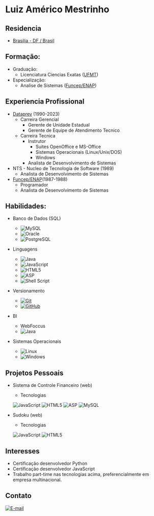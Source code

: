# Luiz Américo Mestrinho

## Residencia
- [Brasilia - DF / Brasil](https://www.google.com.br/maps/place/Bras%C3%ADlia+-+DF/@-15.7749966,-48.1267838,10z/data=!3m1!4b1!4m6!3m5!1s0x935a3d18e45b91a3:0x24e8d3620bd85d7f!8m2!3d-15.7975174!4d-47.8918881!16s%2Fg%2F1ypvssh2c?entry=ttu)

## Formação:
- Graduação:
  - Licenciatura Ciencias Exatas ([UFMT](https://www.ufmt.br/ufmt/site))
- Especialização:
  - Analise de Sistemas ([Funcep/ENAP](https://www.enap.gov.br/pt/cursos))

## Experiencia Profissional
- [Dataprev](https://www.dataprev.gov.br/) (1990-2023)
  - Carreira Gerencial
    - Gerente de Unidade Estadual
    - Gerente de Equipe de Atendimento Tecnico
  - Carreira Tecnica
    - Instrutor
      - Suites OpenOffice e MS-Office
      - Sistemas Operacionais (Linux/Unix/DOS)
      - Windows
    - Analista de Desenvolvimento de Sistemas
- NTS - Nucleo de Tecnologia de Software (1989)
    - Analista de Desenvolvimento de Sistemas
- [Funcep/ENAP](https://www.enap.gov.br/pt/cursos)(1987-1988)
    - Programador
    - Analista de Desenvolvimento de Sistemas

## Habilidades:
- Banco de Dados (SQL)
  - ![MySQL](https://img.shields.io/badge/MySQL-00000F?style=for-the-badge&logo=mysql&logoColor=white)
  - ![Oracle](https://img.shields.io/badge/oracle-00000F?style=for-the-badge&logo=oraclesql&logoColor=white)
  - ![PostgreSQL](https://img.shields.io/badge/PostgreSQL-000?style=for-the-badge&logo=postgresql)

- Linguagens
  - ![Java](https://img.shields.io/badge/java-%23ED8B00.svg?style=for-the-badge&logo=openjdk&logoColor=white)
  - ![JavaScript](https://img.shields.io/badge/JavaScript-F7DF1E?style=for-the-badge&logo=javascript&logoColor=black)
  - ![HTML5](https://img.shields.io/badge/HTML-000?style=for-the-badge&logo=html5&logoColor=30A3DC)
  - ![ASP](https://img.shields.io/badge/asp-000.svg?style=for-the-badge&logo=visualstudiocode=white)
  - ![Shell Script](https://img.shields.io/badge/shellScript-000.svg?style=for-the-badge&logo=linuxserver=#DA3B8A)
- Versionamento
  - [![Git](https://img.shields.io/badge/Git-000?style=for-the-badge&logo=git&logoColor=E94D5F)](https://git-scm.com/doc)
  - [![GitHub](https://img.shields.io/badge/GitHub-000?style=for-the-badge&logo=github&logoColor=30A3DC)](https://docs.github.com/)


- BI
  - WebFoccus
  - ![Java](https://img.shields.io/badge/WebFoccus-%23ED8B00.svg?style=for-the-badge&logo=webfoccus&logoColor)
- Sistemas Operacionais
  - ![Linux](https://img.shields.io/badge/Linux-000?style=for-the-badge&logo=linux&logoColor=FCC624)
  - ![Windows](https://img.shields.io/badge/Windows-000?style=for-the-badge&logo=windows&logoColor=2CA5E0)
## Projetos Pessoais
- Sistema de Controle Financeiro (web)
  - Tecnologias

   ![JavaScript](https://img.shields.io/badge/JavaScript-F7DF1E?style=for-the-badge&logo=javascript&logoColor=black)
   ![HTML5](https://img.shields.io/badge/HTML-000?style=for-the-badge&logo=html5&logoColor=30A3DC)
   ![ASP](https://img.shields.io/badge/asp-000.svg?style=for-the-badge&logo=visualstudiocode=white)
   ![MySQL](https://img.shields.io/badge/MySQL-00000F?style=for-the-badge&logo=mysql&logoColor=white)
- Sudoku (web)
  - Tecnologias

   ![JavaScript](https://img.shields.io/badge/JavaScript-F7DF1E?style=for-the-badge&logo=javascript&logoColor=black)
   ![HTML5](https://img.shields.io/badge/HTML-000?style=for-the-badge&logo=html5&logoColor=30A3DC)

## Interesses
- Certificação desenvolvedor Python
- Certificação desenvolvedor JavaScript
- Trabalho part-time nas tecnologias acima, preferencialmente em empresa multinacional.

## Contato

[![E-mail](https://img.shields.io/badge/-Email-000?style=for-the-badge&logo=microsoft-outlook&logoColor=E94D5F)](mailto:lamestre@gmail.com)